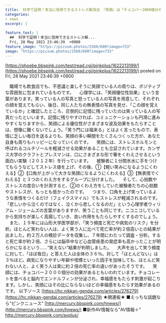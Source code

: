 ```yaml
---
title:  科学で証明！本当に信用できるストレス解消法　『笑顔』は「チョコバー2000個分の幸福感をもたらす」効果あり 	
categories:
- news
excerpt: |
  
feature_text: |
  ##  科学で証明！本当に信用できるストレス解...
  Fri, 28 May 2021 23:46:39  +0900
feature_image: "https://picsum.photos/2560/600?image=733"
image: "https://picsum.photos/2560/600?image=733"
---
```


[https://phoebe.bbspink.com/test/read.cgi/pinkplus/1622213199/](https://phoebe.bbspink.com/test/read.cgi/pinkplus/1622213199/)
posted on Fri, 28 May 2021 23:46:39  +0900

<!--more-->

　職場でも飲食店でも、不思議と楽しそうに笑顔でいる人の周りは、ポジティブな雰囲気に包まれているものです。 　心理学には、「笑顔優位性効果」という言葉があります。笑っている人の写真と怒っている人の写真を用意して、それぞれの顔を覚えてもらい、後日、同じ人たちの無表情の写真を見せ、「この顔を覚えているか」と確認したところ、圧倒的に記憶に残っていたのは笑っている人の写真だったといいます。記憶に残りやすければ、コミュニケーションも円滑に進みやすくなりますから、笑顔による優位性がさまざまな波及効果をもたらすことは、想像に難くないでしょう。「笑う門には福来る」とはよく言ったもので、表情に乏しい毎日を送るよりも、笑顔の多い瞬間をたくさんつくった方が、あなた自身も周りもハッピーになっていくのです。 　笑顔には、ストレスホルモンと呼ばれるコルチゾールを軽減させる効果があることも立証されています。カンザス大学のクラフトとプレスマンは、口にさまざまな形で箸をくわえさせるという面白い実験（２０１２年）を行っています。 　被験者に１分間氷水に手をつけてもらうなどしてストレス値を上げ、その後、①【軽い笑みになるようにくわえる】②【口角が上がって大きな笑顔になるようにくわえる】③【無表情でくわえる】と３つのくわえ方をするグループに分けました。 　そして、心拍数やストレスの度合いを計測すると、②のくわえ方をしていた被験者たちの心拍数やストレスが、もっとも低かったのです。 　つまり、口角を上げ笑っているような表情をつくるだけ（フェイクスマイル）でもストレスが軽減されるのです。「悲しいから泣くのではなく、泣くから悲しくなるのだ」という心理学者ウィリアム・ジェームズの言葉がありますが、笑うことも同じです。ニコニコしているから気持ちが楽しく高揚していき、良い作用をもたらしやすくするのでしょう。 　また、１９年には山形大学医学部が、「笑う頻度と死亡や病気のリスク」を分析。ほとんど笑わない人は、よく笑う人に比べて死亡率が約２倍高いとの結果が出ました。約２万人の検診データを収集し、７年間にわたって調査・分析。すると死亡率が約２倍、さらには脳卒中など心血管疾患の発症率も高かったことが明らかになるという……“笑えない”結果が判明しました。 　大声を出して笑う頻度に対して、「ほぼ毎日」と答えた人は全体の３６％。対して「ほとんどない」は３％ほど。病気になりやすい年齢や喫煙といった因子を加味しても、ほとんど笑わない人と、よく笑う人は実に約２倍の死亡率の違いがあったそうです。 　笑顔には、チョコバー２０００個分の効果があるともいわれています。チョコレートを食べると脳内でエンドルフィンが分泌され、幸福感をもたらす刺激が起こります。しかし、笑顔にはその比にならないほどの幸福感をもたらす効果があるのです。 以下ソース [https://hc.nikkan-gendai.com/articles/276279](https://hc.nikkan-gendai.com/articles/276279) ★関連板★ ■えっちな話題なら”ピンクニュース” [http://mercury.bbspink.com/hnews/](http://mercury.bbspink.com/hnews/) ■新作AV情報なら”AV情報＋” http://mercury.bbspink.com/avplus/
